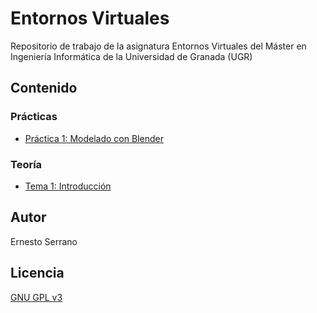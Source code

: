 # Entornos Virtuales

Repositorio de trabajo de la asignatura Entornos Virtuales del Máster en Ingeniería Informática de la Universidad de Granada (UGR)

## Contenido

### Prácticas

* [Práctica 1: Modelado con Blender](https://github.com/erseco/ugr_entornos_virtuales/tree/master/P1/P1.md)

### Teoría

* [Tema 1: Introducción](https://github.com/erseco/ugr_entornos_virtuales/blob/master/Teoria/T1.md)


## Autor

Ernesto Serrano

## Licencia

[GNU GPL v3](https://github.com/erseco/ugr_entornos_virtuales/blob/master/LICENSE)
